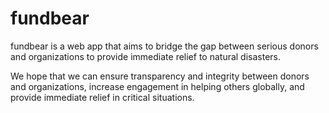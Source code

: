 # fundbear

fundbear is a web app that aims to bridge the gap between serious donors and organizations to provide immediate relief to natural disasters.

We hope that we can ensure transparency and integrity between donors and organizations, increase engagement in helping others globally, and provide immediate relief in critical situations.
